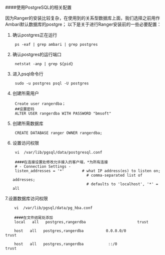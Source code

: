 ####使用PostgreSQL的相关配置

因为Ranger的安装比较复杂，在使用到的关系型数据库上面，我们选择之前用作Ambari默认数据库的postgre；
以下是关于进行Ranger安装前的一些必要配置：

1. 确认postgres正在运行

        ps -eaf | grep ambari | grep postgres

2. 确认postgres的运行端口

        netstat -anp | grep ${pid}
        
3. 进入psql命令行
        
        sudo -u postgres psql -U postgres
        
4. 创建所需用户

        Create user rangerdba；
        ##设置密码
        ALTER USER rangerdba WITH PASSWORD "bmsoft"
        
5. 创建所需数据库

        CREATE DATABASE ranger OWNER rangerdba;
        
6. 设置访问权限

        vi  /var/lib/pgsql/data/postgresql.conf
        
        ####在连接设置处修改允许接入的客户端，*为所有连接   
        # - Connection Settings -
        listen_addresses = '*'        # what IP address(es) to listen on;
                                        # comma-separated list of addresses;
                                        # defaults to 'localhost', '*' = all

7.设置数据库访问权限

        vi  /var/lib/pgsql/data/pg_hba.conf
        
        ####在文件结尾处添加    
        local   all   postgres,rangerdba                       trust
        
        host   all   postgres,rangerdba          0.0.0.0/0                   trust
        
        host   all   postgres,rangerdba           ::/0                   trust


